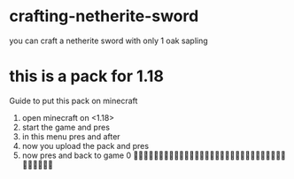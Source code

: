 # crafting-netherite-sword
you can craft a netherite sword with only 1 oak sapling
# this is a pack for 1.18
Guide to put this pack on minecraft
1. open minecraft on <1.18>
2. start the game and pres <esc>
3. in this menu pres <options> and after <pres resource packs>
4. now you upload the pack and pres <done>
5. now pres <done> and back to game 
0 👍🏻👍🏻👍🏻👍🏻👍🏻👍🏻👍🏻👍🏻👍🏻👍🏻👍🏻👍🏻👍🏻👍🏻👍🏻👍🏻👍🏻👍🏻
